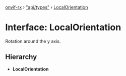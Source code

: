 [onvif-rx](../README.md) › ["api/types"](../modules/_api_types_.md) › [LocalOrientation](_api_types_.localorientation.md)

# Interface: LocalOrientation

Rotation around the y axis.

## Hierarchy

* **LocalOrientation**
